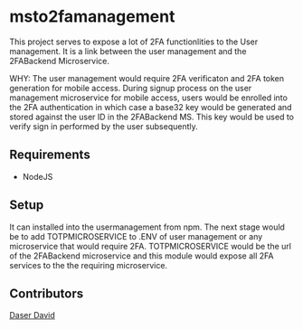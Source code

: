 # msto2famanagement

This project serves to expose a lot of 2FA functionlities to the User management. It is a link between the user management and the 2FABackend Microservice.

WHY: The user management would require 2FA verificaton and 2FA token generation for mobile access. During signup process on the user management microservice for mobile access, users would be enrolled into the 2FA authentication in which case a base32 key would be generated and stored against the user ID in the 2FABackend MS. This key would be used to verify sign in performed by the user subsequently.

## Requirements
* NodeJS


## Setup
It can installed into the usermanagement from npm.
The next stage would be to add TOTPMICROSERVICE to .ENV of user management or any microservice that would require 2FA. TOTPMICROSERVICE would be the url of the 2FABackend microservice and this module would expose all 2FA services to the the requiring microservice.


## Contributors
[Daser David](https://github.com/daser)



